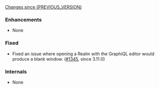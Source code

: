 [Changes since {PREVIOUS_VERSION}](https://github.com/realm/realm-studio/compare/{PREVIOUS_VERSION}...{CURRENT_VERSION})

### Enhancements

- None

### Fixed

- Fixed an issue where opening a Realm with the GraphiQL editor would produce a blank window. ([#1345](https://github.com/realm/realm-studio/pull/1345), since 3.11.0)

### Internals

- None

